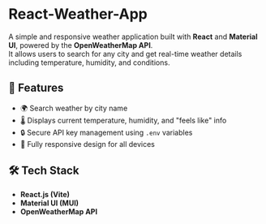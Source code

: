 # React-Weather-App
A simple and responsive weather application built with **React** and **Material UI**, powered by the **OpenWeatherMap API**.  
It allows users to search for any city and get real-time weather details including temperature, humidity, and conditions.


## 🚀 Features

- 🌍 Search weather by city name  
- 🌡️ Displays current temperature, humidity, and "feels like" info  
- 🔒 Secure API key management using `.env` variables  
- 📱 Fully responsive design for all devices  


## 🛠️ Tech Stack

- **React.js (Vite)**
- **Material UI (MUI)**
- **OpenWeatherMap API**


